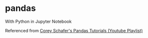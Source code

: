 # pandas

With Python in Jupyter Notebook

Referenced from [Corey Schafer's Pandas Tutorials (Youtube Playlist)](https://www.youtube.com/playlist?list=PL-osiE80TeTsWmV9i9c58mdDCSskIFdDS)
